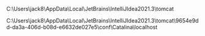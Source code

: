 [//]: # (从tomcat安装目录复制配置到此位置)
C:\Users\jack8\AppData\Local\JetBrains\IntelliJIdea2021.3\tomcat

[//]: # (指向要部署的项目Artifact的位置)
C:\Users\jack8\AppData\Local\JetBrains\IntelliJIdea2021.3\tomcat\9654e9dd-da3a-406d-b08d-e6632de027e5\conf\Catalina\localhost